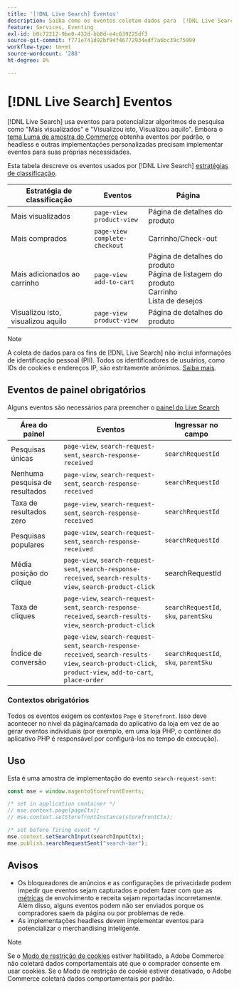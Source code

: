 ```yaml
---
title: '[!DNL Live Search] Eventos'
description: Saiba como os eventos coletam dados para  [!DNL Live Search].
feature: Services, Eventing
exl-id: b0c72212-9be0-432d-bb8d-e4c639225df3
source-git-commit: f771e741d92bf94f46772934edf7a6bc39c75999
workflow-type: tm+mt
source-wordcount: '288'
ht-degree: 0%

---
```


# [!DNL Live Search] Eventos

[!DNL Live Search] usa eventos para potencializar algoritmos de pesquisa como &quot;Mais visualizados&quot; e &quot;Visualizou isto, Visualizou aquilo&quot;. Embora o [tema Luma de amostra do Commerce](https://experienceleague.adobe.com/en/docs/commerce-admin/content-design/design/themes/themes#the-default-theme) obtenha eventos por padrão, o headless e outras implementações personalizadas precisam implementar eventos para suas próprias necessidades.

Esta tabela descreve os eventos usados por [!DNL Live Search] [estratégias de classificação](rules-add.md#intelligent-ranking).

| Estratégia de classificação | Eventos | Página |
| --- | --- | --- |
| Mais visualizados | `page-view`<br>`product-view` | Página de detalhes do produto |
| Mais comprados | `page-view`<br>`complete-checkout` | Carrinho/Check-out |
| Mais adicionados ao carrinho | `page-view`<br>`add-to-cart` | Página de detalhes do produto<br>Página de listagem do produto<br>Carrinho<br>Lista de desejos |
| Visualizou isto, visualizou aquilo | `page-view`<br>`product-view` | Página de detalhes do produto |

>[!NOTE]
>
>A coleta de dados para os fins de [!DNL Live Search] não inclui informações de identificação pessoal (PII). Todos os identificadores de usuários, como IDs de cookies e endereços IP, são estritamente anônimos. [Saiba mais](https://www.adobe.com/privacy/experience-cloud.html).

## Eventos de painel obrigatórios

Alguns eventos são necessários para preencher o [painel do Live Search](performance.md)

| Área do painel | Eventos | Ingressar no campo |
| ------------------- | ------------- | ---------- |
| Pesquisas únicas | `page-view`, `search-request-sent`, `search-response-received` | `searchRequestId` |
| Nenhuma pesquisa de resultados | `page-view`, `search-request-sent`, `search-response-received` | `searchRequestId` |
| Taxa de resultados zero | `page-view`, `search-request-sent`, `search-response-received` | `searchRequestId` |
| Pesquisas populares | `page-view`, `search-request-sent`, `search-response-received` | `searchRequestId` |
| Média posição do clique | `page-view`, `search-request-sent`, `search-response-received`, `search-results-view`, `search-product-click` | searchRequestId |
| Taxa de cliques | `page-view`, `search-request-sent`, `search-response-received`, `search-results-view`, `search-product-click` | `searchRequestId`, `sku`, `parentSku` |
| Índice de conversão | `page-view`, `search-request-sent`, `search-response-received`, `search-results-view`, `search-product-click`, `product-view`, `add-to-cart`, `place-order` | `searchRequestId`, `sku`, `parentSku` |

### Contextos obrigatórios

Todos os eventos exigem os contextos `Page` e `Storefront`. Isso deve acontecer no nível da página/camada do aplicativo da loja em vez de ao gerar eventos individuais (por exemplo, em uma loja PHP, o contêiner do aplicativo PHP é responsável por configurá-los no tempo de execução).

## Uso

Esta é uma amostra de implementação do evento `search-request-sent`:

```javascript
const mse = window.magentoStorefrontEvents;

/* set in application container */
// mse.context.page(pageCtx);
// mse.context.setStorefrontInstance(storefrontCtx);

/* set before firing event */
mse.context.setSearchInput(searchInputCtx);
mse.publish.searchRequestSent("search-bar");
```

## Avisos

- Os bloqueadores de anúncios e as configurações de privacidade podem impedir que eventos sejam capturados e podem fazer com que as [métricas](performance.md) de envolvimento e receita sejam reportadas incorretamente. Além disso, alguns eventos podem não ser enviados porque os compradores saem da página ou por problemas de rede.
- As implementações headless devem implementar eventos para potencializar o merchandising inteligente.

>[!NOTE]
>
>Se o [Modo de restrição de cookies](https://experienceleague.adobe.com/docs/commerce-admin/start/compliance/privacy/compliance-cookie-law.html) estiver habilitado, a Adobe Commerce não coletará dados comportamentais até que o comprador consente em usar cookies. Se o Modo de restrição de cookie estiver desativado, o Adobe Commerce coletará dados comportamentais por padrão.
